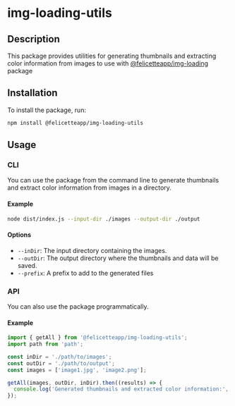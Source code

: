 # img-loading-utils

## Description

This package provides utilities for generating thumbnails and extracting color information from images to use with [@felicetteapp/img-loading](https://github.com/felicetteapp/img-loading) package

## Installation

To install the package, run:

```sh
npm install @felicetteapp/img-loading-utils
```

## Usage

### CLI

You can use the package from the command line to generate thumbnails and extract color information from images in a directory.

#### Example

```sh
node dist/index.js --input-dir ./images --output-dir ./output
```

#### Options

- `--inDir`: The input directory containing the images.
- `--outDir`: The output directory where the thumbnails and data will be saved.
- `--prefix`: A prefix to add to the generated files

### API

You can also use the package programmatically.

#### Example

```js
import { getAll } from '@felicetteapp/img-loading-utils';
import path from 'path';

const inDir = './path/to/images';
const outDir = './path/to/output';
const images = ['image1.jpg', 'image2.png'];

getAll(images, outDir, inDir).then((results) => {
  console.log('Generated thumbnails and extracted color information:', results);
});
```
